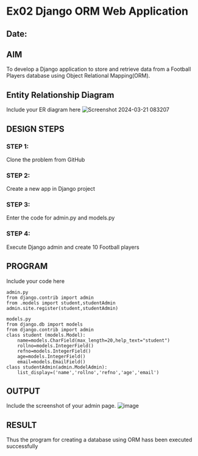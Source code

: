 # Ex02 Django ORM Web Application
## Date: 

## AIM
To develop a Django application to store and retrieve data from a Football Players database using Object Relational Mapping(ORM).

## Entity Relationship Diagram

Include your ER diagram here
![Screenshot 2024-03-21 083207](https://github.com/Balunithu/ORM/assets/161273477/55c78b24-596e-44e6-84db-406a4113918e)


## DESIGN STEPS

### STEP 1:
Clone the problem from GitHub

### STEP 2:
Create a new app in Django project

### STEP 3:
Enter the code for admin.py and models.py

### STEP 4:
Execute Django admin and create 10 Football players

## PROGRAM

Include your code here
```
admin.py
from django.contrib import admin
from .models import student,studentAdmin
admin.site.register(student,studentAdmin)

models.py
from django.db import models
from django.contrib import admin
class student (models.Model):
    name=models.CharField(max_length=20,help_text="student")
    rollno=models.IntegerField()
    refno=models.IntegerField()
    age=models.IntegerField()
    email=models.EmailField()
class studentAdmin(admin.ModelAdmin):
    list_display=('name','rollno','refno','age','email')
```

## OUTPUT

Include the screenshot of your admin page.
![image](https://github.com/Murali-Krishna0/ORM/assets/149054535/41683bd2-b858-4567-a238-69806cd0a071)



## RESULT
Thus the program for creating a database using ORM hass been executed successfully
